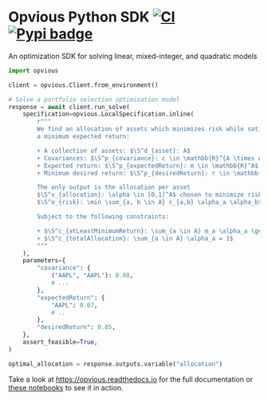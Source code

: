 # Opvious Python SDK  [![CI](https://github.com/opvious/sdk.py/actions/workflows/ci.yml/badge.svg)](https://github.com/opvious/sdk.py/actions/workflows/ci.yml) [![Pypi badge](https://badge.fury.io/py/opvious.svg)](https://pypi.python.org/pypi/opvious/)

An optimization SDK for solving linear, mixed-integer, and quadratic models

```python
import opvious

client = opvious.Client.from_environment()

# Solve a portfolio selection optimization model
response = await client.run_solve(
    specification=opvious.LocalSpecification.inline(
        r"""
        We find an allocation of assets which minimizes risk while satisfying
        a minimum expected return:

        + A collection of assets: $\S^d_{asset}: A$
        + Covariances: $\S^p_{covariance}: c \in \mathbb{R}^{A \times A}$
        + Expected return: $\S^p_{expectedReturn}: m \in \mathbb{R}^A$
        + Minimum desired return: $\S^p_{desiredReturn}: r \in \mathbb{R}$

        The only output is the allocation per asset
        $\S^v_{allocation}: \alpha \in [0,1]^A$ chosen to minimize risk:
        $\S^o_{risk}: \min \sum_{a, b \in A} c_{a,b} \alpha_a \alpha_b$.

        Subject to the following constraints:

        + $\S^c_{atLeastMinimumReturn}: \sum_{a \in A} m_a \alpha_a \geq r$
        + $\S^c_{totalAllocation}: \sum_{a \in A} \alpha_a = 1$
        """
    ),
    parameters={
        "covariance": {
            ("AAPL", "AAPL"): 0.08,
            # ...
        },
        "expectedReturn": {
            "AAPL": 0.07,
            # ..
        },
        "desiredReturn": 0.05,
    },
    assert_feasible=True,
)

optimal_allocation = response.outputs.variable("allocation")
```

Take a look at https://opvious.readthedocs.io for the full documentation or
[these notebooks][notebooks] to see it in action.

[notebooks]: https://github.com/opvious/examples/tree/main/notebooks
